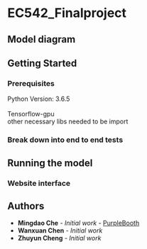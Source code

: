 # EC542_Finalproject


## Model diagram



## Getting Started


### Prerequisites

Python Version: 3.6.5<br>		
Tensorflow-gpu<br>
other necessary libs needed to be import<br>

### Break down into end to end tests


## Running the model

### Website interface
 

## Authors

* **Mingdao Che** - *Initial work* - [PurpleBooth](https://github.com/mdche001/EC542_Finalproject)
* **Wanxuan Chen** - *Initial work*
* **Zhuyun Cheng** - *Initial work*
